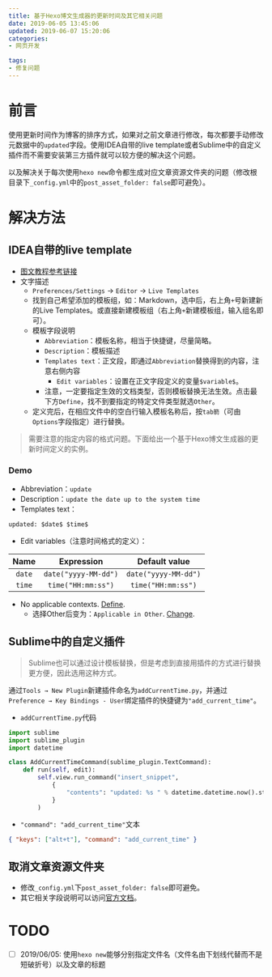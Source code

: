 ```yaml
---
title: 基于Hexo博文生成器的更新时间及其它相关问题
date: 2019-06-05 13:45:06
updated: 2019-06-07 15:20:06
categories:
- 网页开发

tags:
- 修复问题
---
```

# 前言
使用更新时间作为博客的排序方式，如果对之前文章进行修改，每次都要手动修改元数据中的`updated`字段。使用IDEA自带的live template或者Sublime中的自定义插件而不需要安装第三方插件就可以较方便的解决这个问题。

以及解决关于每次使用`hexo new`命令都生成对应文章资源文件夹的问题（修改根目录下`_config.yml`中的`post_asset_folder: false`即可避免）。

<!-- more -->
# 解决方法
## IDEA自带的live template
- [图文教程参考链接](https://www.cnblogs.com/chenfangzhi/p/liveTemplate.html)
- 文字描述
    - `Preferences/Settings` -> `Editor` -> `Live Templates`
    - 找到自己希望添加的模板组，如：Markdown，选中后，右上角`+`号新建新的Live Templates。或直接新建模板组（右上角`+`新建模板组，输入组名即可）。
    - 模板字段说明
        - `Abbreviation`：模板名称，相当于快捷键，尽量简略。
        - `Description`：模板描述
        - `Templates text`：正文段，即通过`Abbreviation`替换得到的内容，注意右侧内容
            - `Edit variables`：设置在正文字段定义的变量`$variable$`。
        - 注意，一定要指定生效的文档类型，否则模板替换无法生效。点击最下方`Define`，找不到要指定的特定文件类型就选`Other`。
    - 定义完后，在相应文件中的空白行输入模板名称后，按`tab箭`（可由`Options`字段指定）进行替换。

> 需要注意的指定内容的格式问题。下面给出一个基于Hexo博文生成器的更新时间定义的实例。

### Demo
- Abbreviation：`update`
- Description：`update the date up to the system time`
- Templates text：
```txt
updated: $date$ $time$
```

- Edit variables（注意时间格式的定义）：

| Name | Expression | Default value |
| :--------: | :--------: | :--------: |
| `date`   | `date("yyyy-MM-dd")` | `date("yyyy-MM-dd")` |
| `time`  | `time("HH:mm:ss")` | `time("HH:mm:ss")` |

- No applicable contexts. [Define]().
    - 选择Other后变为：`Applicable in Other`. [Change]().

## Sublime中的自定义插件
> Sublime也可以通过设计模板替换，但是考虑到直接用插件的方式进行替换更方便，因此选用这种方式。

通过`Tools → New Plugin`新建插件命名为`addCurrentTime.py`，并通过`Preference → Key Bindings - User`绑定插件的快捷键为`"add_current_time"`。

- `addCurrentTime.py`代码

```py
import sublime
import sublime_plugin
import datetime

class AddCurrentTimeCommand(sublime_plugin.TextCommand):
    def run(self, edit):
        self.view.run_command("insert_snippet",
            {
                "contents": "updated: %s " % datetime.datetime.now().strftime("%Y-%m-%d %H:%M:%S")
            }
        )
```

- `"command": "add_current_time"`文本

```json
{ "keys": ["alt+t"], "command": "add_current_time" }
```

## 取消文章资源文件夹
- 修改`_config.yml`下`post_asset_folder: false`即可避免。
- 其它相关字段说明可以访问[官方文档](https://hexo.io/zh-cn/docs/asset-folders.html)。

# TODO
- [ ] 2019/06/05: 使用`hexo new`能够分别指定文件名（文件名由下划线代替而不是短破折号）以及文章的标题